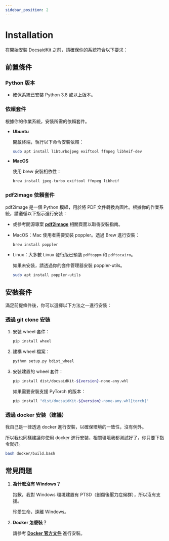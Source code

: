 ```yaml
---
sidebar_position: 2
---
```


# Installation

在開始安裝 DocsaidKit 之前，請確保你的系統符合以下要求：

## 前置條件

### Python 版本

- 確保系統已安裝 Python 3.8 或以上版本。

### 依賴套件

根據你的作業系統，安裝所需的依賴套件。

- **Ubuntu**

    開啟終端，執行以下命令安裝依賴：

    ```bash
    sudo apt install libturbojpeg exiftool ffmpeg libheif-dev
    ```

- **MacOS**

    使用 brew 安裝相依性：

    ```bash
    brew install jpeg-turbo exiftool ffmpeg libheif
    ```

### pdf2image 依賴套件

pdf2image 是一個 Python 模組，用於將 PDF 文件轉換為圖片。根據你的作業系統，請遵循以下指示進行安裝：

- 或參考開源專案 [**pdf2image**](https://github.com/Belval/pdf2image) 相關頁面以取得安裝指南。

- MacOS：Mac 使用者需要安裝 poppler。透過 Brew 進行安裝：

    ```bash
    brew install poppler
    ```

- Linux：大多數 Linux 發行版已預裝 `pdftoppm` 和 `pdftocairo`。

    如果未安裝，請透過你的套件管理器安裝 poppler-utils。

    ```bash
    sudo apt install poppler-utils
    ```

## 安裝套件

滿足前提條件後，你可以選擇以下方法之一進行安裝：

### 透過 git clone 安裝

1. 安裝 wheel 套件：

    ```bash
    pip install wheel
    ```

2. 建構 wheel 檔案：

    ```bash
    python setup.py bdist_wheel
    ```

3. 安裝建置的 wheel 套件：

    ```bash
    pip install dist/docsaidKit-${version}-none-any.whl
    ```

    如果需要安裝支援 PyTorch 的版本：

    ```bash
    pip install "dist/docsaidKit-${version}-none-any.whl[torch]"
    ```

### 透過 docker 安裝（建議）

我自己是一律透過 docker 進行安裝，以確保環境的一致性，沒有例外。

所以我也同樣建議你使用 docker 進行安裝，相關環境我都測試好了，你只要下指令就好。

```bash
bash docker/build.bash
```

## 常見問題

1. **為什麼沒有 Windows？**

    抱歉，我對 Windows 環境建置有 PTSD（創傷後壓力症候群），所以沒有支援。

    珍愛生命，遠離 Windows。

2. **Docker 怎麼裝？**

    請參考 [**Docker 官方文件**](https://docs.docker.com/get-docker/) 進行安裝。

